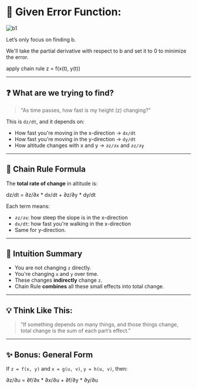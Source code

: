 # 🎯 Given Error Function:

![b1](https://github.com/user-attachments/assets/3082be95-8aae-438c-87a0-829a77ada5fd)

Let’s only focus on finding b. 

We'll take the partial derivative with respect to b and set it to 0 to minimize the error.

apply chain rule z = f(x(t), y(t))


---

## ❓ What are we trying to find?

> "As time passes, how fast is my height (z) changing?"

This is `dz/dt`, and it depends on:

- How fast you're moving in the x-direction → `dx/dt`
- How fast you're moving in the y-direction → `dy/dt`
- How altitude changes with x and y → `∂z/∂x` and `∂z/∂y`

---

## 📐 Chain Rule Formula

The **total rate of change** in altitude is:

dz/dt = ∂z/∂x * dx/dt + ∂z/∂y * dy/dt


Each term means:
- `∂z/∂x`: how steep the slope is in the x-direction  
- `dx/dt`: how fast you're walking in the x-direction  
- Same for y-direction.

---

## 🧠 Intuition Summary

- You are not changing `z` directly.
- You're changing `x` and `y` over time.
- These changes **indirectly** change `z`.
- Chain Rule **combines** all these small effects into total change.

---

## 💡 Think Like This:
> “If something depends on many things, and those things change,  
> total change is the sum of each part’s effect.”

---

## ✨ Bonus: General Form

If `z = f(x, y)` and `x = g(u, v)`, `y = h(u, v)`, then:


∂z/∂u = ∂f/∂x * ∂x/∂u + ∂f/∂y * ∂y/∂u




